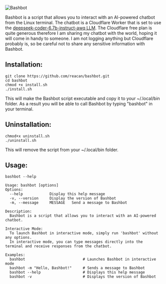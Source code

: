![Bashbot](https://dvilcans.com/ai-chatbot-in-linux-terminal/AI-in-Linux-terminal.png)


Bashbot is a script that allows you to interact with an AI-powered chatbot from the Linux terminal. The chatbot is a Cloudflare Worker that is set to use the [deepseek-coder-6.7b-instruct-awq LLM](https://developers.cloudflare.com/workers-ai/models/deepseek-coder-6.7b-instruct-awq/). The Cloudflare free plan is quite generous therefore I am sharing my chatbot with the world, hoping it will come in handy to someone. I am not logging anything but Cloudflare probably is, so be careful not to share any sensitive information with Bashbot.

## Installation:
```
git clone https://github.com/reacan/bashbot.git  
cd bashbot  
chmod +x install.sh  
./install.sh  
```
This will make the Bashbot script executable and copy it to your ~/.local/bin folder. As a result you will be able to call Bashbot by typing "bashbot" in your terminal. 

## Uninstallation:    
```
chmod+x uninstall.sh  
./uninstall.sh  
```
This will remove the script from your ~/.local/bin folder.

## Usage:

```
bashbot --help
```

```
Usage: bashbot [options]  
Options:  
  --help            Display this help message  
  -v, --version     Display the version of Bashbot  
  -m, --message     MESSAGE   Send a message to Bashbot  

Description:  
  Bashbot is a script that allows you to interact with an AI-powered chatbot.  

Interactive Mode:  
  To launch Bashbot in interactive mode, simply run 'bashbot' without any options.  
  In interactive mode, you can type messages directly into the terminal and receive responses from the chatbot.  

Examples:  
  bashbot                          # Launches Bashbot in interactive mode  
  bashbot -m "Hello, Bashbot!"     # Sends a message to Bashbot  
  bashbot --help                   # Displays this help message  
  bashbot -v                       # Displays the version of Bashbot  
```

